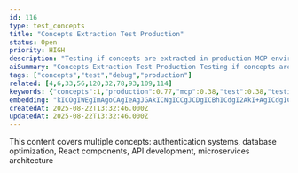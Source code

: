 ```yaml
---
id: 116
type: test_concepts
title: "Concepts Extraction Test Production"
status: Open
priority: HIGH
description: "Testing if concepts are extracted in production MCP environment"
aiSummary: "Concepts Extraction Test Production Testing if concepts are extracted in production MCP environment This content covers multiple concepts: authentication systems, database optimization, React componen"
tags: ["concepts","test","debug","production"]
related: [4,6,33,56,120,32,78,93,109,114]
keywords: {"concepts":1,"production":0.77,"mcp":0.38,"test":0.38,"testing":0.38}
embedding: "kICOgIWEgImAgoCAgIeAgJGAkICNgICCgJCDgICBhICdgI2AkI+AgICdgICAgICAmoCFgIujgIWAlIOAgIeDgI6AgICDqoCNgJ+LgICOi4CEgIKAiZ2AkICckICAj5CAhYCJgIKJgI6Ajo2AgI+NgI+Aj4CAl4CPgIGFgICOhoA="
createdAt: 2025-08-22T13:32:46.000Z
updatedAt: 2025-08-22T13:32:46.000Z
---
```


This content covers multiple concepts: authentication systems, database optimization, React components, API development, microservices architecture